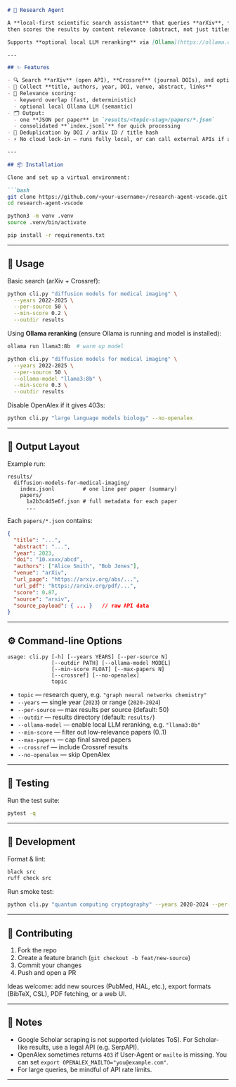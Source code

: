 ````markdown
# 🧪 Research Agent

A **local-first scientific search assistant** that queries **arXiv**, **Crossref**, and optionally **OpenAlex**,  
then scores the results by content relevance (abstract, not just titles) and saves **one JSON per paper** for reproducible research.

Supports **optional local LLM reranking** via [Ollama](https://ollama.com/) (e.g. `llama3:8b`) to improve semantic matching.

---

## ✨ Features

- 🔍 Search **arXiv** (open API), **Crossref** (journal DOIs), and optionally **OpenAlex**  
- 📑 Collect **title, authors, year, DOI, venue, abstract, links**  
- 🧮 Relevance scoring:
  - keyword overlap (fast, deterministic)
  - optional local Ollama LLM (semantic)
- 🗂️ Output:
  - one **JSON per paper** in `results/<topic-slug>/papers/*.json`
  - consolidated **`index.jsonl`** for quick processing
- 🧹 Deduplication by DOI / arXiv ID / title hash
- ⚡ No cloud lock-in — runs fully local, or can call external APIs if available

---

## 📦 Installation

Clone and set up a virtual environment:

```bash
git clone https://github.com/<your-username>/research-agent-vscode.git
cd research-agent-vscode

python3 -m venv .venv
source .venv/bin/activate

pip install -r requirements.txt
````

---

## 🚀 Usage

Basic search (arXiv + Crossref):

```bash
python cli.py "diffusion models for medical imaging" \
  --years 2022-2025 \
  --per-source 50 \
  --min-score 0.2 \
  --outdir results
```

Using **Ollama reranking** (ensure Ollama is running and model is installed):

```bash
ollama run llama3:8b  # warm up model

python cli.py "diffusion models for medical imaging" \
  --years 2022-2025 \
  --per-source 50 \
  --ollama-model "llama3:8b" \
  --min-score 0.3 \
  --outdir results
```

Disable OpenAlex if it gives 403s:

```bash
python cli.py "large language models biology" --no-openalex
```

---

## 📂 Output Layout

Example run:

```
results/
  diffusion-models-for-medical-imaging/
    index.jsonl         # one line per paper (summary)
    papers/
      1a2b3c4d5e6f.json # full metadata for each paper
      ...
```

Each `papers/*.json` contains:

```json
{
  "title": "...",
  "abstract": "...",
  "year": 2023,
  "doi": "10.xxxx/abcd",
  "authors": ["Alice Smith", "Bob Jones"],
  "venue": "arXiv",
  "url_page": "https://arxiv.org/abs/...",
  "url_pdf": "https://arxiv.org/pdf/...",
  "score": 0.87,
  "source": "arxiv",
  "source_payload": { ... }   // raw API data
}
```

---

## ⚙️ Command-line Options

```
usage: cli.py [-h] [--years YEARS] [--per-source N]
              [--outdir PATH] [--ollama-model MODEL]
              [--min-score FLOAT] [--max-papers N]
              [--crossref] [--no-openalex]
              topic
```

* `topic` — research query, e.g. `"graph neural networks chemistry"`
* `--years` — single year (`2023`) or range (`2020-2024`)
* `--per-source` — max results per source (default: 50)
* `--outdir` — results directory (default: `results/`)
* `--ollama-model` — enable local LLM reranking, e.g. `"llama3:8b"`
* `--min-score` — filter out low-relevance papers (0..1)
* `--max-papers` — cap final saved papers
* `--crossref` — include Crossref results
* `--no-openalex` — skip OpenAlex

---

## 🧪 Testing

Run the test suite:

```bash
pytest -q
```

---

## 🔧 Development

Format & lint:

```bash
black src
ruff check src
```

Run smoke test:

```bash
python cli.py "quantum computing cryptography" --years 2020-2024 --per-source 10 --min-score 0.0
```

---

## 🤝 Contributing

1. Fork the repo
2. Create a feature branch (`git checkout -b feat/new-source`)
3. Commit your changes
4. Push and open a PR

Ideas welcome: add new sources (PubMed, HAL, etc.), export formats (BibTeX, CSL), PDF fetching, or a web UI.

---

## 📌 Notes

* Google Scholar scraping is not supported (violates ToS). For Scholar-like results, use a legal API (e.g. SerpAPI).
* OpenAlex sometimes returns `403` if User-Agent or `mailto` is missing. You can set `export OPENALEX_MAILTO="you@example.com"`.
* For large queries, be mindful of API rate limits.

---

```